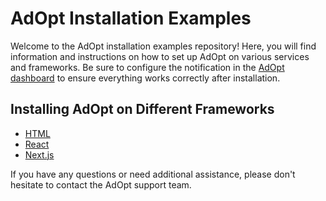 # AdOpt Installation Examples

Welcome to the AdOpt installation examples repository! Here, you will find information and instructions on how to set up AdOpt on various services and frameworks. Be sure to configure the notification in the [AdOpt dashboard](https://goadopt.io/) to ensure everything works correctly after installation.

## Installing AdOpt on Different Frameworks

- [HTML](/en/html)
- [React](/en/react-app)
- [Next.js](/en/nextjs)

If you have any questions or need additional assistance, please don't hesitate to contact the AdOpt support team.
